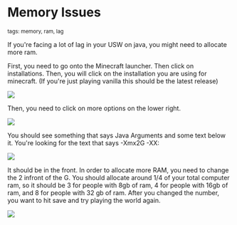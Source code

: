# Memory Issues
<sup>tags: memory, ram, lag</sup>

If you're facing a lot of lag in your USW on java, you might need to allocate more ram.

First, you need to go onto the Minecraft launcher. Then click on installations. Then, you will click on the installation you are using for minecraft. (If you're just playing vanilla this should be the latest release)

![](https://cdn.discordapp.com/attachments/1046567649053782036/1046604942896541713/image.png)

Then, you need to click on more options on the lower right. 

![](https://cdn.discordapp.com/attachments/1046567649053782036/1046605200053502084/image.png)

You should see something that says Java Arguments and some text below it. You're looking for the text that says  -Xmx2G -XX:

![](https://cdn.discordapp.com/attachments/1046567649053782036/1046605992357535754/image.png)

It should be in the front. In order to allocate more RAM, you need to change the 2 infront of the G. You should allocate around 1/4 of your total computer ram, so it should be 3 for people with 8gb of ram, 4 for people with 16gb of ram, and 8 for people with 32 gb of ram. After you changed the number, you want to hit save and try playing the world again.

![](https://cdn.discordapp.com/attachments/1046567649053782036/1046606207248502905/image.png)
